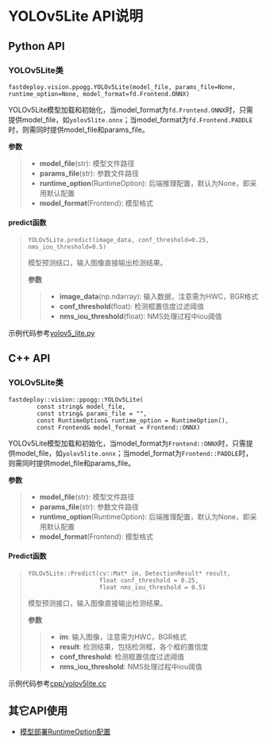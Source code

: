 # YOLOv5Lite API说明

## Python API

### YOLOv5Lite类
```
fastdeploy.vision.ppogg.YOLOv5Lite(model_file, params_file=None, runtime_option=None, model_format=fd.Frontend.ONNX)
```
YOLOv5Lite模型加载和初始化，当model_format为`fd.Frontend.ONNX`时，只需提供model_file，如`yolov5lite.onnx`；当model_format为`fd.Frontend.PADDLE`时，则需同时提供model_file和params_file。

**参数**

> * **model_file**(str): 模型文件路径
> * **params_file**(str): 参数文件路径
> * **runtime_option**(RuntimeOption): 后端推理配置，默认为None，即采用默认配置
> * **model_format**(Frontend): 模型格式

#### predict函数
> ```
> YOLOv5Lite.predict(image_data, conf_threshold=0.25, nms_iou_threshold=0.5)
> ```
> 模型预测结口，输入图像直接输出检测结果。
>
> **参数**
>
> > * **image_data**(np.ndarray): 输入数据，注意需为HWC，BGR格式
> > * **conf_threshold**(float): 检测框置信度过滤阈值
> > * **nms_iou_threshold**(float): NMS处理过程中iou阈值

示例代码参考[yolov5_lite.py](./yolov5_lite.py)


## C++ API

### YOLOv5Lite类
```
fastdeploy::vision::ppogg::YOLOv5Lite(
        const string& model_file,
        const string& params_file = "",
        const RuntimeOption& runtime_option = RuntimeOption(),
        const Frontend& model_format = Frontend::ONNX)
```
YOLOv5Lite模型加载和初始化，当model_format为`Frontend::ONNX`时，只需提供model_file，如`yolov5lite.onnx`；当model_format为`Frontend::PADDLE`时，则需同时提供model_file和params_file。

**参数**

> * **model_file**(str): 模型文件路径
> * **params_file**(str): 参数文件路径
> * **runtime_option**(RuntimeOption): 后端推理配置，默认为None，即采用默认配置
> * **model_format**(Frontend): 模型格式

#### Predict函数
> ```
> YOLOv5Lite::Predict(cv::Mat* im, DetectionResult* result,
>                     float conf_threshold = 0.25,
>                     float nms_iou_threshold = 0.5)
> ```
> 模型预测接口，输入图像直接输出检测结果。
>
> **参数**
>
> > * **im**: 输入图像，注意需为HWC，BGR格式
> > * **result**: 检测结果，包括检测框，各个框的置信度
> > * **conf_threshold**: 检测框置信度过滤阈值
> > * **nms_iou_threshold**: NMS处理过程中iou阈值

示例代码参考[cpp/yolov5lite.cc](cpp/yolov5lite.cc)

## 其它API使用

- [模型部署RuntimeOption配置](../../../docs/api/runtime_option.md)
